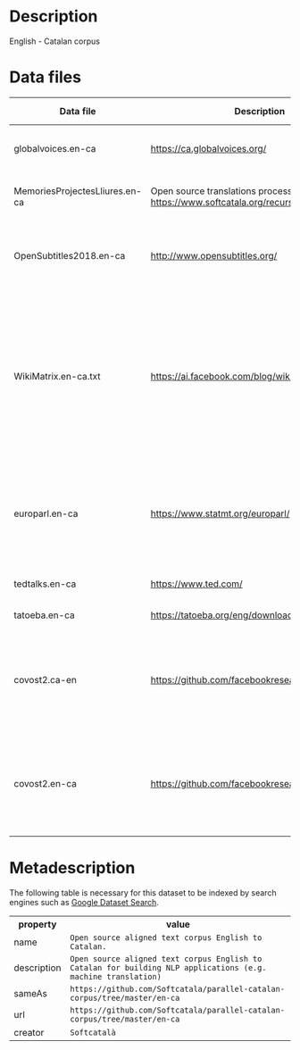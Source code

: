 # Description

English - Catalan corpus

# Data files
| Data file     | Description | Segments | Import date | License| Comments
| ------------- |-------------| -----| ---- | ---- | ---- | 
| globalvoices.en-ca | https://ca.globalvoices.org/ | 21342| Jan 2020 | Creative Commons Attribution-Only|
| MemoriesProjectesLliures.en-ca | Open source translations processed by https://www.softcatala.org/recursos/memories.html | 771458|Jan 2020 | Several open source licenses|
| OpenSubtitles2018.en-ca | http://www.opensubtitles.org/ | 482009| Jan 2020 | No free (every setence belongs to their author)
| WikiMatrix.en-ca.txt | https://ai.facebook.com/blog/wikimatrix/| 977466|Sep 2020 |  |Extraction of pairs with quality >= 1.04, and then clean up with language detection and comparing to a machine translation for target| Creative Commons Attribution-ShareAlike License
| europarl.en-ca | https://www.statmt.org/europarl/| 1965734|Jan 2020 |?| Original corpus was English -> Spanish and the Catalan has been translated using MT 
| tedtalks.en-ca | https://www.ted.com/ | 50979|Jan 2020 |Creative Commons BY-NC-ND |
| tatoeba.en-ca | https://tatoeba.org/eng/downloads | 5500|Jan 2020 | CC0 and CC-BY |
| covost2.ca-en | https://github.com/facebookresearch/covost | 79633 | Aug 2020 | CC0 | Catalan original sentences from Common Voice corpus + English translations
| covost2.en-ca | https://github.com/facebookresearch/covost | 263891 | Aug 2020 | CC0 | English original sentences from Common Voice corpus + Catalan translations

# Metadescription

The following table is necessary for this dataset to be indexed by search
engines such as <a href="https://g.co/datasetsearch">Google Dataset Search</a>.

<div itemscope itemtype="http://schema.org/Dataset">
  <table>
    <tr>
      <th>property</th>
      <th>value</th>
    </tr>
    <tr>
      <td>name</td>
      <td><code itemprop="name">Open source aligned text corpus English to Catalan.</code></td>
    </tr>
    <tr>
      <td>description</td>
      <td><code itemprop="description">Open source aligned text corpus English to Catalan for building NLP applications (e.g. machine translation)</code></td>
    </tr>
    <tr>
      <td>sameAs</td>
      <td><code itemprop="sameAs">https://github.com/Softcatala/parallel-catalan-corpus/tree/master/en-ca</code></td>
    </tr>
    <tr>
      <td>url</td>
      <td><code itemprop="url">https://github.com/Softcatala/parallel-catalan-corpus/tree/master/en-ca</code></td>
    </tr>
    <tr>
      <td>creator</td>
      <td><code itemprop="creator">Softcatalà</code></td>
    </tr>
  </table>
</div>

